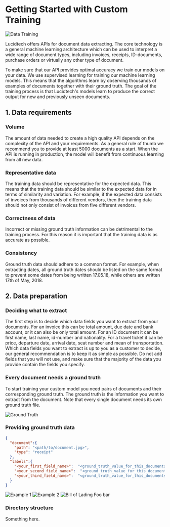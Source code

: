 # Getting Started with Custom Training
![Data Training](https://lucidtech.ai/assets/img/illustrations/data-training.png)

Lucidtech offers APIs for document data extracting. The core technology is a general machine learning architecture which can be used to interpret a wide range of document types, including invoices, receipts, ID-documents, purchase orders or virtually any other type of document.

To make sure that our API provides optimal accuracy we train our models on your data. We use supervised learning for training our machine learning models. This means that the algorithms learn by observing thousands of examples of documents together with their ground truth. The goal of the training process is that Lucidtech's models learn to produce the correct output for new and previously unseen documents.

## 1. Data requirements

### Volume
The amount of data needed to create a high quality API depends on the complexity of the API and your requirements. As a general rule of thumb we recommend you to provide at least 5000 documents as a start. When the API is running in production, the model will benefit from continuous learning from all new data.

### Representative data
The training data should be representative for the expected data. This means that the training data should be similar to the expected data for in terms of similarity and variation. For example, if the expected data consists of invoices from thousands of different vendors, then the training data should not only consist of invoices from five different vendors.

### Correctness of data
Incorrect or missing ground truth information can be detrimental to the training process. For this reason it is important that the training data is as accurate as possible.

### Consistency
Ground truth data should adhere to a common format. For example, when extracting dates, all ground truth dates should be listed on the same format to prevent some dates from being written 17.05.18, while others are written 17th of May, 2018.

## 2. Data preparation

### Deciding what to extract
The first step is to decide which data fields you want to extract from your documents. For an invoice this can be total amount, due date and bank account, or it can also be only total amount. For an ID document it can be first name, last name, id-number and nationality. For a travel ticket it can be price, departure date, arrival date, seat number and mean of transportation. Which data fields you want to extract is up to you as a customer to decide, our general recommendation is to keep it as simple as possible. Do not add fields that you will not use, and make sure that the majority of the data you provide contain the fields you specify.

### Every document needs a ground truth
To start training your custom model you need pairs of documents and their corresponding ground truth. The ground truth is the information you want to extract from the document. Note that every single document needs its own ground truth file.

![Ground Truth](https://lucidtech.ai/assets/img/illustrations/illustration-10.png)

### Providing ground truth data
```json
{
  "document":{
    "path": "<path/to/document.jpg>",
    "type": "receipt"
  },
  "labels":{
    "<your_first_field_name>":  "<ground_truth_value_for_this_documents_first_field>",
    "<your_second_field_name>":  "<ground_truth_value_for_this_documents_second_field>",
    "<your_third_field_name>":  "<ground_truth_value_for_this_documents_third_field>"
  }
}
```

![Example 1](https://lucidtech.ai/assets/img/photos/lucidcab.jpg)
![Example 2](https://lucidtech.ai/assets/img/photos/receipt-ocr-example2.jpg)
![Bill of Lading](https://lucidtech.ai/assets/img/photos/receipt-ocr-example2.jpg)
Foo bar

### Directory structure
Something here.
